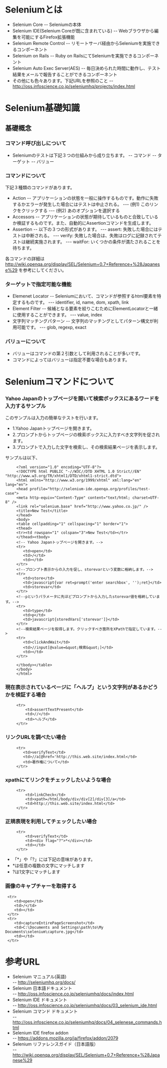 # Seleniumとは
- Selenium Core 
-- Seleniumの本体 
- Selenium IDE(Selenium Coreが既に含まれている)
-- Webブラウザから編集を可能にするFirefox拡張機能
- Selenium Remote Control
-- リモートサーバ経由からSeleniumを実施できるコンポーネント
- Selenium on Rails
-- Ruby on RailsにてSeleniumを実施できるコンポーネント
- Selenium Auto Exec Server(AES)
-- 毎日決められた時間に動作し、テスト結果をメールで報告することができるコンポーネント
- その他にも色々あります。下記URLを参照のこと
-- http://oss.infoscience.co.jp/seleniumhq/projects/index.html


# Selenium基礎知識

## 基礎概念
### コマンド呼び出しについて
- Seleniumのテストは下記３つの仕組みから成り立ちます。
-- コマンド
-- ターゲット
-- バリュー

### コマンドについて
下記３種類のコマンドがあります。
- Action
-- アプリケーションの状態を一般に操作するものです。動作に失敗するかエラーが発生した場合にはテストは中止される。
--- (例1) このリンクをクリックする
--- (例2) あのオプションを選択する
- Accessors
-- アプリケーションの状態が期待しているものと合致しているか検証するものです。また、自動的にAssertionコマンドを生成します。
- Assertion
-- 以下の３つの形式があります。
--- assert: 失敗した場合にはテストは中断される。
--- verify: 失敗した場合は、失敗はログに記録されてテストは継続実施されます。
--- waitFor: いくつかの条件が満たされることを待ちます。

各コマンドの詳細は http://wiki.openqa.org/display/SEL/Selenium+0.7+Reference+%28Japanese%29 を参考にしてください。

### ターゲットで指定可能な機能
- Elemenet Locator
-- Seleniumにおいて、コマンドが参照するhtml要素を特定するものです。
--- identifier, id, name, dom, xpath, link
- Element Filter
-- 候補となる要素を絞りこむためにElementLocatorと一緒に使用することができます。 
--- value, index
- 文字列マッチングパターン
-- 文字列のマッチングとしてパターン構文が利用可能です。
--- glob, regexp, exact

### バリューについて
- バリューはコマンドの第２引数として利用されることが多いです。
- コマンドによってはバリューは指定不要な場合もあります。

# Seleniumコマンドについて

### Yahoo Japanのトップページを開いて検索ボックスにあるワードを入力するサンプル

このサンプルは入力の簡単なテストを行います。
- 1.Yahoo Japanトップページを開きます。
- 2.プロンプトからトップページの検索ボックスに入力すべき文字列を促されます。
- 3.プロンプトで入力した文字を検索し、その検索結果ページを表示します。

サンプルは以下、
```
	 <?xml version="1.0" encoding="UTF-8"?>
	 <!DOCTYPE html PUBLIC "-//W3C//DTD XHTML 1.0 Strict//EN" "http://www.w3.org/TR/xhtml1/DTD/xhtml1-strict.dtd">
	 <html xmlns="http://www.w3.org/1999/xhtml" xml:lang="en" lang="en">
	 <head profile="http://selenium-ide.openqa.org/profiles/test-case">
	 <meta http-equiv="Content-Type" content="text/html; charset=UTF-8" />
	 <link rel="selenium.base" href="http://www.yahoo.co.jp/" />
	 <title>New Test</title>
	 </head>
	 <body>
	 <table cellpadding="1" cellspacing="1" border="1">
	 <thead>
	 <tr><td rowspan="1" colspan="3">New Test</td></tr>
	 </thead><tbody>
	 <!-- Yahoo Japanトップページを開きます。-->
	 <tr>
	    <td>open</td>
	    <td>/</td>
	    <td></td>
	 </tr>
	 <!--プロンプト表示からの入力を促し、storevarという変数に格納します。-->
	 <tr>
	    <td>store</td>
	    <td>javascript{var ret=prompt('enter searchbox', '');ret}</td>
	    <td>storevar</td>
	 </tr>
	 <!--pというパラメータに先ほどプロンプトから入力したstorevar値を格納しています。-->
	 <tr>
	    <td>type</td>
	    <td>p</td>
	    <td>javascript{storedVars['storevar']}</td>
	 </tr>
	 <!--検索結果ページを取得します。クリックすべき箇所をXPathで指定しています。-->
	 <tr>
	    <td>clickAndWait</td>
	    <td>//input[@value=&quot;検索&quot;]</td>
	    <td></td>
	 </tr>
	 
	 </tbody></table>
	 </body>
	 </html>
```

### 現在表示されているページに「ヘルプ」という文字列があるかどうかを検証する場合
```
	 <tr>
	     <td>assertTextPresent</td>
	     <td>//</td>
	     <td>ヘルプ</td>
	 </tr>
```

### リンクURLを調べたい場合
```
	 <tr>
	    <td>verifyText</td>
	    <td>//a[@href='http://this.web.site/index.html</td>
	    <td>著作権について</td>
	 </tr>
```

### xpathにてリンクをチェックしたいような場合
```
	 <tr>
	     <td>linkCheck</td>
	     <td>xpath=/html/body/div/div[2]/div[3]/a</td>
	     <td>http://this.web.site/index.html</td>
	 </tr>
```

### 正規表現を利用してチェックしたい場合
```
	 <tr>
	     <td>verifyText</td>
	     <td><div flag="?">*</div></td>
	     <td></td>
	 </tr>
```
- 「*」や「?」には下記の意味があります。
-  *は任意の複数の文字にマッチします
-  ?は1文字にマッチします

### 画像のキャプチャーを取得する
```
 <tr>
 	<td>open</td>
 	<td>/</td>
 	<td></td>
 </tr>
 <tr>
 	<td>captureEntirePageScreenshot</td>
 	<td>C:\Documents and Settings\path\to\My Documents\selenium\capture.jpg</td>
 	<td></td>
 </tr>
```

# 参考URL
- Selenium マニュアル(英語)  
-- http://seleniumhq.org/docs/
- Selenium 日本語ドキュメント  
-- http://oss.infoscience.co.jp/seleniumhq/docs/index.html
- Selenium IDE ドキュメント  
-- http://oss.infoscience.co.jp/seleniumhq/docs/03_selenium_ide.html
- Selenium コマンド ドキュメント  
-- http://oss.infoscience.co.jp/seleniumhq/docs/04_selenese_commands.html
- Selenium IDE firefox addon  
-- https://addons.mozilla.org/ja/firefox/addon/2079
- Selenium リファレンスガイド（日本語版）  
-- http://wiki.openqa.org/display/SEL/Selenium+0.7+Reference+%28Japanese%29

